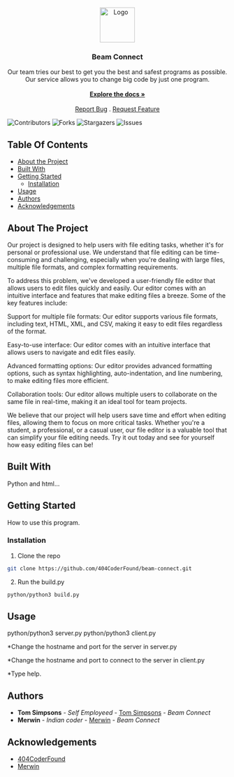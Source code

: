 <br/>
<p align="center">
  <a href="https://github.com/404CoderFound/Beam-Connect">
    <img src="https://seeklogo.com/images/B/beam-logo-FAC9F96854-seeklogo.com.png" alt="Logo" width="80" height="80">
  </a>

  <h3 align="center">Beam Connect</h3>

  <p align="center">
    Our team tries our best to get you the best and safest programs as possible. Our service allows you to change big code by just one program.
    <br/>
    <br/>
    <a href="https://github.com/404CoderFound/Beam-Connect"><strong>Explore the docs »</strong></a>
    <br/>
    <br/>
    <a href="https://github.com/404CoderFound/Beam-Connect/issues">Report Bug</a>
    .
    <a href="https://github.com/404CoderFound/Beam-Connect/issues">Request Feature</a>
  </p>
</p>

![Contributors](https://img.shields.io/github/contributors/404CoderFound/Beam-Connect?color=dark-green) ![Forks](https://img.shields.io/github/forks/404CoderFound/Beam-Connect?style=social) ![Stargazers](https://img.shields.io/github/stars/404CoderFound/Beam-Connect?style=social) ![Issues](https://img.shields.io/github/issues/404CoderFound/Beam-Connect) 

## Table Of Contents

* [About the Project](#about-the-project)
* [Built With](#built-with)
* [Getting Started](#getting-started)
  * [Installation](#installation)
* [Usage](#usage)
* [Authors](#authors)
* [Acknowledgements](#acknowledgements)

## About The Project

Our project is designed to help users with file editing tasks, whether it's for personal or professional use. We understand that file editing can be time-consuming and challenging, especially when you're dealing with large files, multiple file formats, and complex formatting requirements.

To address this problem, we've developed a user-friendly file editor that allows users to edit files quickly and easily. Our editor comes with an intuitive interface and features that make editing files a breeze. Some of the key features include:

Support for multiple file formats: Our editor supports various file formats, including text, HTML, XML, and CSV, making it easy to edit files regardless of the format.

Easy-to-use interface: Our editor comes with an intuitive interface that allows users to navigate and edit files easily.

Advanced formatting options: Our editor provides advanced formatting options, such as syntax highlighting, auto-indentation, and line numbering, to make editing files more efficient.

Collaboration tools: Our editor allows multiple users to collaborate on the same file in real-time, making it an ideal tool for team projects.

We believe that our project will help users save time and effort when editing files, allowing them to focus on more critical tasks. Whether you're a student, a professional, or a casual user, our file editor is a valuable tool that can simplify your file editing needs. Try it out today and see for yourself how easy editing files can be!

## Built With

Python and html...

## Getting Started

How to use this program.

### Installation

1. Clone the repo

```sh
git clone https://github.com/404CoderFound/beam-connect.git
```
2. Run the build.py 
```sh
python/python3 build.py
```

## Usage

python/python3 server.py
python/python3 client.py

*Change the hostname and port for the server in server.py

*Change the hostname and port to connect to the server in client.py

*Type help.



## Authors

* **Tom Simpsons** - *Self Employeed* - [Tom Simpsons](https://github.com/404CoderFound) - *Beam Connect*
* **Merwin** - *Indian coder* - [Merwin](https://github.com/merwin-asm) - *Beam Connect*

## Acknowledgements

* [404CoderFound](https://github.com/404CoderFound)
* [Merwin](https://github.com/merwin-asm)
